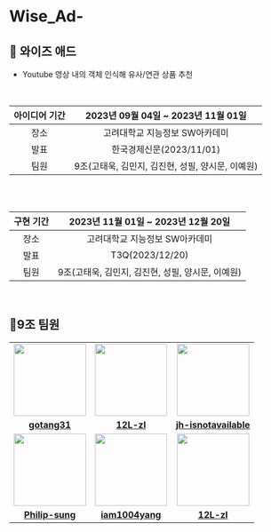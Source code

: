 # Wise_Ad-

🦉 와이즈 애드
-------------
- Youtube 영상 내의 객체 인식해 유사/연관 상품 추천

<br/>

|아이디어 기간|2023년 09월 04일 ~ 2023년 11월 01일|
|:-----:|:----:|
|장소|고려대학교 지능정보 SW아카데미|
|발표|한국경제신문(2023/11/01)|
|팀원|9조(고태욱, 김민지, 김진현, 성필, 양시문, 이예원)|

<br/>


<br/>

|구현 기간|2023년 11월 01일 ~ 2023년 12월 20일|
|:-----:|:----:|
|장소|고려대학교 지능정보 SW아카데미|
|발표|T3Q(2023/12/20)|
|팀원|9조(고태욱, 김민지, 김진현, 성필, 양시문, 이예원)|

<br/>


🐥9조 팀원 
---------------


<table>
 <tr>
    <td align="center"><a href="https://github.com/gotang31"><img src="https://avatars.githubusercontent.com/gotang31" width="130px;" alt=""></a></td>
    <td align="center"><a href="https://github.com/12L-zl"><img src="https://avatars.githubusercontent.com/12L-zl" width="130px;" alt=""></a></td>
    <td align="center"><a href="https://github.com/jh-isnotavailable"><img src="https://avatars.githubusercontent.com/jh-isnotavailable" width="130px;" alt=""></a></td>
  </tr>
  <tr>
    <td align="center"><a href="https://github.com/gotang31"><b>gotang31</b></a></td>
    <td align="center"><a href="https://github.com/12L-zl"><b>12L-zl</b></a></td>
    <td align="center"><a href="https://github.com/jh-isnotavailable"><b>jh-isnotavailable</b></a></td>
  </tr>
   <tr>
    <td align="center"><a href="https://github.com/Philip-sung"><img src="https://avatars.githubusercontent.com/Philip-sung" width="130px;" alt=""></a></td>
    <td align="center"><a href="https://github.com/iam1004yang"><img src="https://avatars.githubusercontent.com/iam1004yang" width="130px;" alt=""></a></td>
    <td align="center"><a href="https://github.com/12L-zl"><img src="https://avatars.githubusercontent.com/12L-zl" width="130px;" alt=""></a></td>
  </tr>
  <tr>
    <td align="center"><a href="https://github.com/Philip-sung"><b>Philip-sung</b></a></td>
    <td align="center"><a href="https://github.com/iam1004yang"><b>iam1004yang</b></a></td>
    <td align="center"><a href="https://github.com/12L-zl"><b>12L-zl</b></a></td>
  </tr>
</table>
